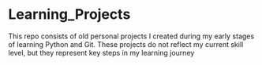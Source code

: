 # Learning_Projects
This repo consists of old personal projects I created during my early stages of learning Python and Git. These projects do not reflect my current skill level, but they represent key steps in my learning journey
